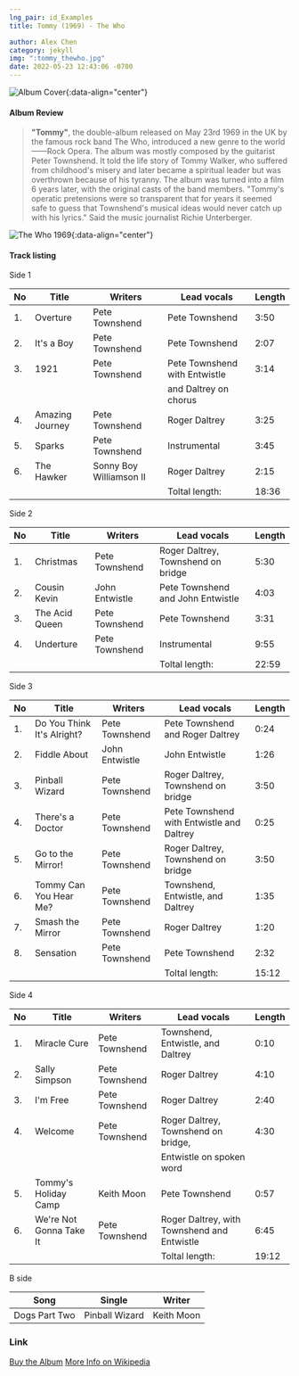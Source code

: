 ```yaml
---
lng_pair: id_Examples
title: Tommy (1969) - The Who

author: Alex Chen
category: jekyll
img: ":tommy_thewho.jpg"
date: 2022-05-23 12:43:06 -0700
---
```


![Album Cover](:tommy_thewho.jpg){:data-align="center"}

#### Album Review

> **"Tommy"**, the double-album released on May 23rd 1969 in the UK by the famous rock band The Who, introduced a new genre to the world——Rock Opera.
>The album was mostly composed by the guitarist Peter Townshend. It told the life story of Tommy Walker, who suffered from childhood's misery and later became a spiritual leader but was overthrown because of his tyranny. The album was turned into a film 6 years later, with the original casts of the band members.
>"Tommy's operatic pretensions were so transparent that for years it seemed safe to guess that Townshend's musical ideas would never catch up with his lyrics." Said the music journalist Richie Unterberger.

![The Who 1969](:who69.jpg){:data-align="center"}

#### Track listing

Side 1

| No  | Title           | Writers                 | Lead vocals                        | Length | 
| --- | --------------- | ----------------------- | ---------------------------------- | ------ |
| 1.  | Overture        | Pete Townshend          | Pete Townshend                     | 3:50   |
| 2.  | It's a Boy      | Pete Townshend          | Pete Townshend                     | 2:07   |
| 3.  | 1921            | Pete Townshend          | Pete Townshend with Entwistle      | 3:14   |
|     |                 |                         | and Daltrey on chorus              |        |
| 4.  | Amazing Journey | Pete Townshend          | Roger Daltrey                      | 3:25   |
| 5.  | Sparks          | Pete Townshend          | Instrumental                       | 3:45   |
| 6.  | The Hawker      | Sonny Boy Williamson II | Roger Daltrey                      | 2:15   |
|     |                 |                         |                    Toltal length:  | 18:36  |

Side 2

| No  | Title          | Writers                | Lead vocals                             | Length | 
| --- | -------------- | ---------------------- | --------------------------------------- | ------ |
| 1.  | Christmas      | Pete Townshend         | Roger Daltrey, Townshend on bridge      | 5:30   |
| 2.  | Cousin Kevin   | John Entwistle         | Pete Townshend and John Entwistle       | 4:03   |
| 3.  | The Acid Queen | Pete Townshend         | Pete Townshend                          | 3:31   |
| 4.  | Underture      | Pete Townshend         | Instrumental                            | 9:55   |
|     |                |                        |                          Toltal length: | 22:59  |

Side 3

| No  | Title                      | Writers        | Lead vocals                               | Length | 
| --- | -------------------------- | -------------- | ----------------------------------------- | ------ |
| 1.  | Do You Think It's Alright? | Pete Townshend | Pete Townshend and Roger Daltrey          | 0:24   |
| 2.  | Fiddle About               | John Entwistle | John Entwistle                            | 1:26   |
| 3.  | Pinball Wizard             | Pete Townshend | Roger Daltrey, Townshend on bridge        | 3:50   |
| 4.  | There's a Doctor           | Pete Townshend | Pete Townshend with Entwistle and Daltrey | 0:25   |
| 5.  | Go to the Mirror!          | Pete Townshend | Roger Daltrey, Townshend on bridge        | 3:50   |
| 6.  | Tommy Can You Hear Me?     | Pete Townshend | Townshend, Entwistle, and Daltrey         | 1:35   |
| 7.  | Smash the Mirror           | Pete Townshend | Roger Daltrey                             | 1:20   |
| 8.  | Sensation                  | Pete Townshend | Pete Townshend                            | 2:32   |
|     |                            |                |                           Toltal length:  | 15:12  |


Side 4

| No  | Title                   | Writers        | Lead vocals                                 | Length | 
| --- | ----------------------- | -------------- | ------------------------------------------- | ------ |
| 1.  | Miracle Cure            | Pete Townshend | Townshend, Entwistle, and Daltrey           | 0:10   |
| 2.  | Sally Simpson           | Pete Townshend | Roger Daltrey                               | 4:10   |
| 3.  | I'm Free                | Pete Townshend | Roger Daltrey                               | 2:40   |
| 4.  | Welcome                 | Pete Townshend | Roger Daltrey, Townshend on bridge,         | 4:30   |
|     |                         |                | Entwistle on spoken word                    |        |
| 5.  | Tommy's Holiday Camp    | Keith Moon     | Pete Townshend                              | 0:57   |
| 6.  | We're Not Gonna Take It | Pete Townshend | Roger Daltrey, with Townshend and Entwistle | 6:45   |
|     |                         |                |                             Toltal length:  | 19:12  |

B side

| Song          | Single         | Writer     |
| ------------- | -------------- | ---------- |
| Dogs Part Two | Pinball Wizard | Keith Moon |

### Link
[Buy the Album](https://www.thewho.com/music/tommy/)
[More Info on Wikipedia](https://en.wikipedia.org/wiki/Tommy_(The_Who_album))

